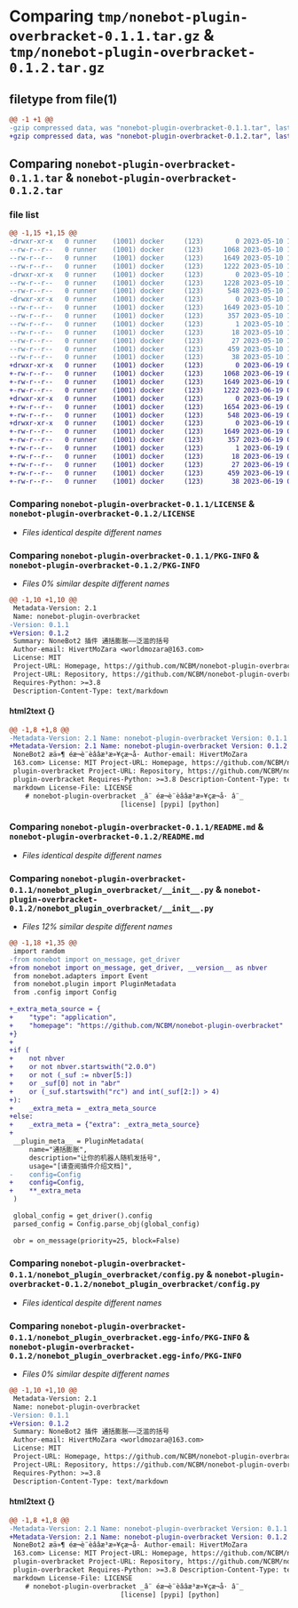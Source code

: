 # Comparing `tmp/nonebot-plugin-overbracket-0.1.1.tar.gz` & `tmp/nonebot-plugin-overbracket-0.1.2.tar.gz`

## filetype from file(1)

```diff
@@ -1 +1 @@
-gzip compressed data, was "nonebot-plugin-overbracket-0.1.1.tar", last modified: Wed May 10 16:32:59 2023, max compression
+gzip compressed data, was "nonebot-plugin-overbracket-0.1.2.tar", last modified: Mon Jun 19 08:06:31 2023, max compression
```

## Comparing `nonebot-plugin-overbracket-0.1.1.tar` & `nonebot-plugin-overbracket-0.1.2.tar`

### file list

```diff
@@ -1,15 +1,15 @@
-drwxr-xr-x   0 runner    (1001) docker     (123)        0 2023-05-10 16:32:59.375301 nonebot-plugin-overbracket-0.1.1/
--rw-r--r--   0 runner    (1001) docker     (123)     1068 2023-05-10 16:32:45.000000 nonebot-plugin-overbracket-0.1.1/LICENSE
--rw-r--r--   0 runner    (1001) docker     (123)     1649 2023-05-10 16:32:59.375301 nonebot-plugin-overbracket-0.1.1/PKG-INFO
--rw-r--r--   0 runner    (1001) docker     (123)     1222 2023-05-10 16:32:45.000000 nonebot-plugin-overbracket-0.1.1/README.md
-drwxr-xr-x   0 runner    (1001) docker     (123)        0 2023-05-10 16:32:59.375301 nonebot-plugin-overbracket-0.1.1/nonebot_plugin_overbracket/
--rw-r--r--   0 runner    (1001) docker     (123)     1228 2023-05-10 16:32:45.000000 nonebot-plugin-overbracket-0.1.1/nonebot_plugin_overbracket/__init__.py
--rw-r--r--   0 runner    (1001) docker     (123)      548 2023-05-10 16:32:45.000000 nonebot-plugin-overbracket-0.1.1/nonebot_plugin_overbracket/config.py
-drwxr-xr-x   0 runner    (1001) docker     (123)        0 2023-05-10 16:32:59.375301 nonebot-plugin-overbracket-0.1.1/nonebot_plugin_overbracket.egg-info/
--rw-r--r--   0 runner    (1001) docker     (123)     1649 2023-05-10 16:32:59.000000 nonebot-plugin-overbracket-0.1.1/nonebot_plugin_overbracket.egg-info/PKG-INFO
--rw-r--r--   0 runner    (1001) docker     (123)      357 2023-05-10 16:32:59.000000 nonebot-plugin-overbracket-0.1.1/nonebot_plugin_overbracket.egg-info/SOURCES.txt
--rw-r--r--   0 runner    (1001) docker     (123)        1 2023-05-10 16:32:59.000000 nonebot-plugin-overbracket-0.1.1/nonebot_plugin_overbracket.egg-info/dependency_links.txt
--rw-r--r--   0 runner    (1001) docker     (123)       18 2023-05-10 16:32:59.000000 nonebot-plugin-overbracket-0.1.1/nonebot_plugin_overbracket.egg-info/requires.txt
--rw-r--r--   0 runner    (1001) docker     (123)       27 2023-05-10 16:32:59.000000 nonebot-plugin-overbracket-0.1.1/nonebot_plugin_overbracket.egg-info/top_level.txt
--rw-r--r--   0 runner    (1001) docker     (123)      459 2023-05-10 16:32:45.000000 nonebot-plugin-overbracket-0.1.1/pyproject.toml
--rw-r--r--   0 runner    (1001) docker     (123)       38 2023-05-10 16:32:59.375301 nonebot-plugin-overbracket-0.1.1/setup.cfg
+drwxr-xr-x   0 runner    (1001) docker     (123)        0 2023-06-19 08:06:31.983712 nonebot-plugin-overbracket-0.1.2/
+-rw-r--r--   0 runner    (1001) docker     (123)     1068 2023-06-19 08:06:21.000000 nonebot-plugin-overbracket-0.1.2/LICENSE
+-rw-r--r--   0 runner    (1001) docker     (123)     1649 2023-06-19 08:06:31.983712 nonebot-plugin-overbracket-0.1.2/PKG-INFO
+-rw-r--r--   0 runner    (1001) docker     (123)     1222 2023-06-19 08:06:21.000000 nonebot-plugin-overbracket-0.1.2/README.md
+drwxr-xr-x   0 runner    (1001) docker     (123)        0 2023-06-19 08:06:31.983712 nonebot-plugin-overbracket-0.1.2/nonebot_plugin_overbracket/
+-rw-r--r--   0 runner    (1001) docker     (123)     1654 2023-06-19 08:06:21.000000 nonebot-plugin-overbracket-0.1.2/nonebot_plugin_overbracket/__init__.py
+-rw-r--r--   0 runner    (1001) docker     (123)      548 2023-06-19 08:06:21.000000 nonebot-plugin-overbracket-0.1.2/nonebot_plugin_overbracket/config.py
+drwxr-xr-x   0 runner    (1001) docker     (123)        0 2023-06-19 08:06:31.983712 nonebot-plugin-overbracket-0.1.2/nonebot_plugin_overbracket.egg-info/
+-rw-r--r--   0 runner    (1001) docker     (123)     1649 2023-06-19 08:06:31.000000 nonebot-plugin-overbracket-0.1.2/nonebot_plugin_overbracket.egg-info/PKG-INFO
+-rw-r--r--   0 runner    (1001) docker     (123)      357 2023-06-19 08:06:31.000000 nonebot-plugin-overbracket-0.1.2/nonebot_plugin_overbracket.egg-info/SOURCES.txt
+-rw-r--r--   0 runner    (1001) docker     (123)        1 2023-06-19 08:06:31.000000 nonebot-plugin-overbracket-0.1.2/nonebot_plugin_overbracket.egg-info/dependency_links.txt
+-rw-r--r--   0 runner    (1001) docker     (123)       18 2023-06-19 08:06:31.000000 nonebot-plugin-overbracket-0.1.2/nonebot_plugin_overbracket.egg-info/requires.txt
+-rw-r--r--   0 runner    (1001) docker     (123)       27 2023-06-19 08:06:31.000000 nonebot-plugin-overbracket-0.1.2/nonebot_plugin_overbracket.egg-info/top_level.txt
+-rw-r--r--   0 runner    (1001) docker     (123)      459 2023-06-19 08:06:21.000000 nonebot-plugin-overbracket-0.1.2/pyproject.toml
+-rw-r--r--   0 runner    (1001) docker     (123)       38 2023-06-19 08:06:31.983712 nonebot-plugin-overbracket-0.1.2/setup.cfg
```

### Comparing `nonebot-plugin-overbracket-0.1.1/LICENSE` & `nonebot-plugin-overbracket-0.1.2/LICENSE`

 * *Files identical despite different names*

### Comparing `nonebot-plugin-overbracket-0.1.1/PKG-INFO` & `nonebot-plugin-overbracket-0.1.2/PKG-INFO`

 * *Files 0% similar despite different names*

```diff
@@ -1,10 +1,10 @@
 Metadata-Version: 2.1
 Name: nonebot-plugin-overbracket
-Version: 0.1.1
+Version: 0.1.2
 Summary: NoneBot2 插件 通括膨胀——泛滥的括号
 Author-email: HivertMoZara <worldmozara@163.com>
 License: MIT
 Project-URL: Homepage, https://github.com/NCBM/nonebot-plugin-overbracket
 Project-URL: Repository, https://github.com/NCBM/nonebot-plugin-overbracket
 Requires-Python: >=3.8
 Description-Content-Type: text/markdown
```

#### html2text {}

```diff
@@ -1,8 +1,8 @@
-Metadata-Version: 2.1 Name: nonebot-plugin-overbracket Version: 0.1.1 Summary:
+Metadata-Version: 2.1 Name: nonebot-plugin-overbracket Version: 0.1.2 Summary:
 NoneBot2 æä»¶ éæ¬è¨èââæ³æ»¥çæ¬å· Author-email: HivertMoZara
 163.com> License: MIT Project-URL: Homepage, https://github.com/NCBM/nonebot-
 plugin-overbracket Project-URL: Repository, https://github.com/NCBM/nonebot-
 plugin-overbracket Requires-Python: >=3.8 Description-Content-Type: text/
 markdown License-File: LICENSE
    # nonebot-plugin-overbracket _â¨ éæ¬è¨èââæ³æ»¥çæ¬å· â¨_
                            [license] [pypi] [python]
```

### Comparing `nonebot-plugin-overbracket-0.1.1/README.md` & `nonebot-plugin-overbracket-0.1.2/README.md`

 * *Files identical despite different names*

### Comparing `nonebot-plugin-overbracket-0.1.1/nonebot_plugin_overbracket/__init__.py` & `nonebot-plugin-overbracket-0.1.2/nonebot_plugin_overbracket/__init__.py`

 * *Files 12% similar despite different names*

```diff
@@ -1,18 +1,35 @@
 import random
-from nonebot import on_message, get_driver
+from nonebot import on_message, get_driver, __version__ as nbver
 from nonebot.adapters import Event
 from nonebot.plugin import PluginMetadata
 from .config import Config
 
+_extra_meta_source = {
+    "type": "application",
+    "homepage": "https://github.com/NCBM/nonebot-plugin-overbracket"
+}
+
+if (
+    not nbver
+    or not nbver.startswith("2.0.0")
+    or not (_suf := nbver[5:])
+    or _suf[0] not in "abr"
+    or (_suf.startswith("rc") and int(_suf[2:]) > 4)
+):
+    _extra_meta = _extra_meta_source
+else:
+    _extra_meta = {"extra": _extra_meta_source}
+
 __plugin_meta__ = PluginMetadata(
     name="通括膨胀",
     description="让你的机器人随机发括号",
     usage="[请查阅插件介绍文档]",
-    config=Config
+    config=Config,
+    **_extra_meta
 )
 
 global_config = get_driver().config
 parsed_config = Config.parse_obj(global_config)
 
 obr = on_message(priority=25, block=False)
```

### Comparing `nonebot-plugin-overbracket-0.1.1/nonebot_plugin_overbracket/config.py` & `nonebot-plugin-overbracket-0.1.2/nonebot_plugin_overbracket/config.py`

 * *Files identical despite different names*

### Comparing `nonebot-plugin-overbracket-0.1.1/nonebot_plugin_overbracket.egg-info/PKG-INFO` & `nonebot-plugin-overbracket-0.1.2/nonebot_plugin_overbracket.egg-info/PKG-INFO`

 * *Files 0% similar despite different names*

```diff
@@ -1,10 +1,10 @@
 Metadata-Version: 2.1
 Name: nonebot-plugin-overbracket
-Version: 0.1.1
+Version: 0.1.2
 Summary: NoneBot2 插件 通括膨胀——泛滥的括号
 Author-email: HivertMoZara <worldmozara@163.com>
 License: MIT
 Project-URL: Homepage, https://github.com/NCBM/nonebot-plugin-overbracket
 Project-URL: Repository, https://github.com/NCBM/nonebot-plugin-overbracket
 Requires-Python: >=3.8
 Description-Content-Type: text/markdown
```

#### html2text {}

```diff
@@ -1,8 +1,8 @@
-Metadata-Version: 2.1 Name: nonebot-plugin-overbracket Version: 0.1.1 Summary:
+Metadata-Version: 2.1 Name: nonebot-plugin-overbracket Version: 0.1.2 Summary:
 NoneBot2 æä»¶ éæ¬è¨èââæ³æ»¥çæ¬å· Author-email: HivertMoZara
 163.com> License: MIT Project-URL: Homepage, https://github.com/NCBM/nonebot-
 plugin-overbracket Project-URL: Repository, https://github.com/NCBM/nonebot-
 plugin-overbracket Requires-Python: >=3.8 Description-Content-Type: text/
 markdown License-File: LICENSE
    # nonebot-plugin-overbracket _â¨ éæ¬è¨èââæ³æ»¥çæ¬å· â¨_
                            [license] [pypi] [python]
```

